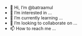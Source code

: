 - 👋 Hi, I’m @batraamul
- 👀 I’m interested in ...
- 🌱 I’m currently learning ...
- 💞️ I’m looking to collaborate on ...
- 📫 How to reach me ...

<!---
batraamul/batraamul is a ✨ special ✨ repository because its `README.md` (this file) appears on your GitHub profile.
You can click the Preview link to take a look at your changes.
--->
